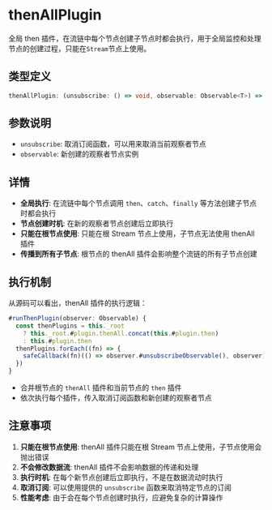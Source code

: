 # thenAllPlugin

全局 then 插件，在流链中每个节点创建子节点时都会执行，用于全局监控和处理节点的创建过程，只能在`Stream`节点上使用。

## 类型定义

```typescript
thenAllPlugin: (unsubscribe: () => void, observable: Observable<T>) => void
```

## 参数说明

- `unsubscribe`: 取消订阅函数，可以用来取消当前观察者节点
- `observable`: 新创建的观察者节点实例

## 详情

- **全局执行**: 在流链中每个节点调用 `then`、`catch`、`finally` 等方法创建子节点时都会执行
- **节点创建时机**: 在新的观察者节点创建后立即执行
- **只能在根节点使用**: 只能在根 Stream 节点上使用，子节点无法使用 thenAll 插件
- **传播到所有子节点**: 根节点的 thenAll 插件会影响整个流链的所有子节点创建

## 执行机制

从源码可以看出，thenAll 插件的执行逻辑：

```typescript
#runThenPlugin(observer: Observable) {
  const thenPlugins = this._root
    ? this._root.#plugin.thenAll.concat(this.#plugin.then)
    : this.#plugin.then
  thenPlugins.forEach((fn) => {
    safeCallback(fn)(() => observer.#unsubscribeObservable(), observer)
  })
}
```

- 合并根节点的 `thenAll` 插件和当前节点的 `then` 插件
- 依次执行每个插件，传入取消订阅函数和新创建的观察者节点

## 注意事项

1. **只能在根节点使用**: thenAll 插件只能在根 Stream 节点上使用，子节点使用会抛出错误
2. **不会修改数据流**: thenAll 插件不会影响数据的传递和处理
3. **执行时机**: 在每个新节点创建后立即执行，不是在数据流动时执行
4. **取消订阅**: 可以使用提供的 `unsubscribe` 函数来取消特定节点的订阅
5. **性能考虑**: 由于会在每个节点创建时执行，应避免复杂的计算操作
